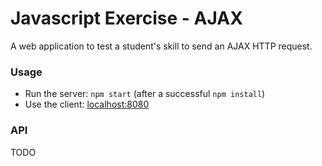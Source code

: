 # Javascript Exercise - AJAX

A web application to test a student's skill to send an AJAX HTTP request.

### Usage

- Run the server: `npm start` (after a successful `npm install`)
- Use the client: [localhost:8080](http://localhost:8080)

### API

TODO
